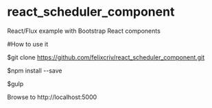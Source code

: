 # react_scheduler_component
React/Flux example with Bootstrap React components

#How to use it

$git clone https://github.com/felixcriv/react_scheduler_component.git

$npm install --save

$gulp

Browse to http://localhost:5000
